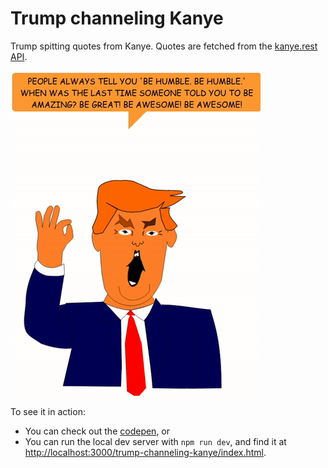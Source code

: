 # Trump channeling Kanye

Trump spitting quotes from Kanye. Quotes are fetched from the [kanye.rest API](https://kanye.rest/).

<img src="img/demo.gif" alt="demo of trump channeling Kanye" width="400" height="520">

To see it in action:
- You can check out the [codepen](https://codepen.io/robjoeol/full/qeabZe), or
- You can run the local dev server with `npm run dev`, and find it at <http://localhost:3000/trump-channeling-kanye/index.html>.

